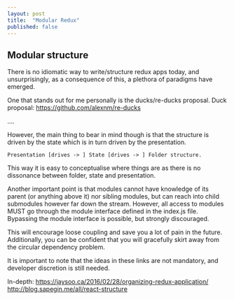 ```yaml
---
layout: post
title:  "Modular Redux"
published: false
---
```

## Modular structure
There is no idiomatic way to write/structure redux apps today, and unsurprisingly, as a consequence of this, a plethora of paradigms have emerged.

One that stands out for me personally is the ducks/re-ducks proposal.
Duck proposal: 
    https://github.com/alexnm/re-ducks

....

However, the main thing to bear in mind though is that the structure is driven by the state which is in turn driven by the presentation.

    Presentation [drives -> ] State [drives -> ] Folder structure.

This way it is easy to conceptualise where things are as there is no dissonance between folder, state and presentation.

Another important point is that modules cannot have knowledge of its parent (or anything above it) nor sibling modules, but can reach into child submodules however far down the stream. However, all access to modules MUST go through the module interface defined in the index.js file. Bypassing the module interface is possible, but strongly discouraged. 

This will encourage loose coupling and save you a lot of pain in the future. Additionally, you can be confident that you will gracefully skirt away from the circular dependency problem.

It is important to note that the ideas in these links are not mandatory, and developer discretion is still needed.




In-depth: 
    https://jaysoo.ca/2016/02/28/organizing-redux-application/
    http://blog.sapegin.me/all/react-structure

